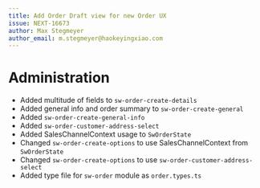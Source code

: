 ```yaml
---
title: Add Order Draft view for new Order UX
issue: NEXT-16673
author: Max Stegmeyer
author_email: m.stegmeyer@haokeyingxiao.com
---
```

# Administration
* Added multitude of fields to `sw-order-create-details`
* Added general info and order summary to `sw-order-create-general`
* Added `sw-order-create-general-info`
* Added `sw-order-customer-address-select`
* Added SalesChannelContext usage to `SwOrderState`
* Changed `sw-order-create-options` to use SalesChannelContext from `SwOrderState`
* Changed `sw-order-create-options` to use `sw-order-customer-address-select`
* Added type file for `sw-order` module as `order.types.ts`

